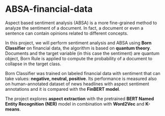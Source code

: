 # ABSA-financial-data

Aspect based sentiment analysis (ABSA) is a more fine-grained method to analyze the sentiment of a document. In fact, a document or even a
sentence can contain opinions related to different concepts.

In this project, we will
perform sentiment analysis and ABSA using **Born Classifier** on financial data, the algorithm is based on **quantum theory**.
Documents and the target variable (in this case the sentiment) are quantum object, Born
Rule is applied to compute the probability of a document to collapse in the target class.

Born Classifier was trained on labeled financial data with sentiment that can take
values: **negative, neutral, positive**. 
Its performance is measured also on human-annotated dataset of news
headlines with aspect sentiment annotations and it is compared with the **FinBERT model**.

The project explores
 **aspect extraction** with the pretrained **BERT Named Entity Recognition (NER)** model in combination with **Word2Vec** and
**K-means**. 
